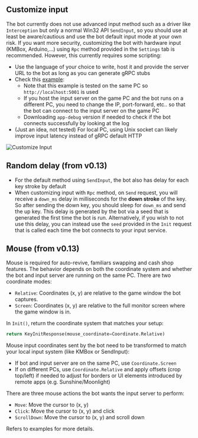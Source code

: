 ## Customize input
The bot currently does not use advanced input method such as a driver like `Interception` but only a normal Win32 API `SendInput`, so you should use at least be aware/cautious and use the bot default input mode at your own risk. If you want more security, customizing the bot with hardware input (KMBox, Arduino,...) using `Rpc` method provided in the `Settings` tab is recommended. However, this currently requires some scripting:
  - Use the language of your choice to write, host it and provide the server URL to the bot as long as you can generate gRPC stubs
  - Check this [example](https://github.com/sasanquaa/maple-bot/tree/master/examples/python):
      - Note that this example is tested on the same PC so `http://localhost:5001` is used
      - If you host the input server on the game PC and the bot runs on a different PC, you need to change the IP, port-forward, etc.. so that the bot can connect to the input server on the game PC
      - Downloading `app-debug` version if needed to check if the bot connects successfully by looking at the log
  - (Just an idea, not tested) For local PC, using Unix socket can likely improve input latency instead of gRPC default HTTP

![Customize Input](https://github.com/sasanquaa/komari/blob/master/.github/images/customize_input.png?raw=true)

## Random delay (from v0.13)
- For the default method using `SendInput`, the bot also has delay for each key stroke by default
- When customizing input with `Rpc` method, on `Send` request, you will receive a `down_ms` delay in milliseconds for the 
**down stroke** of the key. So after sending the down key, you should sleep for `down_ms` and send the up key. This delay
is generated by the bot via a seed that is generated the first time the bot is run. Alternatively, if you wish to not use 
this delay, you can instead use the `seed` provided in the `Init` request that is called each time the bot connects to your 
input service.

## Mouse (from v0.13)
Mouse is required for auto-revive, familiars swapping and cash shop features. The behavior depends on both the coordinate system and whether the bot and input server are running on the same PC. There are two coordinate modes:
- `Relative`: Coordinates (x, y) are relative to the game window the bot captures.
- `Screen`: Coordinates (x, y) are relative to the full monitor screen where the game window is in.

In `Init()`, return the coordinate system that matches your setup:
```python
return KeyInitResponse(mouse_coordinate=Coordinate.Relative)
```

Mouse input coordinates sent by the bot need to be transformed to match your local input system (like KMBox or SendInput):
- If bot and input server are on the same PC, use `Coordinate.Screen`
- If on different PCs, use `Coordinate.Relative` and apply offsets (crop top/left) if needed to adjust for borders or UI elements introduced by remote apps (e.g. Sunshine/Moonlight)

There are three mouse actions the bot wants the input server to perform:
- `Move`: Move the cursor to (x, y)
- `Click`: Move the cursor to (x, y) and click
- `ScrollDown`: Move the cursor to (x, y) and scroll down

Refers to examples for more details.
